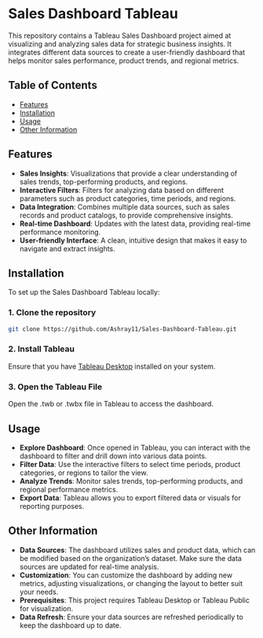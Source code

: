 # Sales Dashboard Tableau

This repository contains a Tableau Sales Dashboard project aimed at visualizing and analyzing sales data for strategic business insights. It integrates different data sources to create a user-friendly dashboard that helps monitor sales performance, product trends, and regional metrics.

## Table of Contents

- [Features](#features)
- [Installation](#installation)
- [Usage](#usage)
- [Other Information](#other-information)

## Features

- **Sales Insights**: Visualizations that provide a clear understanding of sales trends, top-performing products, and regions.
- **Interactive Filters**: Filters for analyzing data based on different parameters such as product categories, time periods, and regions.
- **Data Integration**: Combines multiple data sources, such as sales records and product catalogs, to provide comprehensive insights.
- **Real-time Dashboard**: Updates with the latest data, providing real-time performance monitoring.
- **User-friendly Interface**: A clean, intuitive design that makes it easy to navigate and extract insights.

## Installation

To set up the Sales Dashboard Tableau locally:

### 1. Clone the repository

```bash
git clone https://github.com/Ashray11/Sales-Dashboard-Tableau.git
```

### 2. Install Tableau
Ensure that you have [Tableau Desktop](https://www.tableau.com/support/releases) installed on your system.

### 3. Open the Tableau File
Open the .twb or .twbx file in Tableau to access the dashboard.

## Usage

- **Explore Dashboard**: Once opened in Tableau, you can interact with the dashboard to filter and drill down into various data points.
- **Filter Data**: Use the interactive filters to select time periods, product categories, or regions to tailor the view.
- **Analyze Trends**: Monitor sales trends, top-performing products, and regional performance metrics.
- **Export Data**: Tableau allows you to export filtered data or visuals for reporting purposes.

## Other Information

- **Data Sources**: The dashboard utilizes sales and product data, which can be modified based on the organization’s dataset. Make sure the data sources are updated for real-time analysis.
- **Customization**: You can customize the dashboard by adding new metrics, adjusting visualizations, or changing the layout to better suit your needs.
- **Prerequisites**: This project requires Tableau Desktop or Tableau Public for visualization.
- **Data Refresh**: Ensure your data sources are refreshed periodically to keep the dashboard up to date.
